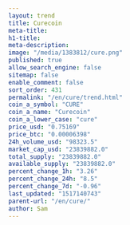 ```yaml
---
layout: trend
title: Curecoin
meta-title: 
h1-title: 
meta-description: 
image: "/media/1383812/cure.png"
published: true
allow_search_engine: false
sitemap: false
enable_comment: false
sort_order: 431
permalink: "/en/cure/trend.html"
coin_a_symbol: "CURE"
coin_a_name: "Curecoin"
coin_a_lower_case: "cure"
price_usd: "0.75169"
price_btc: "0.00006398"
24h_volume_usd: "98323.5"
market_cap_usd: "23839882.0"
total_supply: "23839882.0"
available_supply: "23839882.0"
percent_change_1h: "3.26"
percent_change_24h: "8.5"
percent_change_7d: "-0.96"
last_updated: "1517140743"
parent-url: "/en/cure/"
author: Sam
---
```


